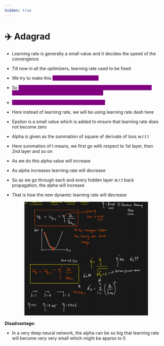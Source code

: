 ```yaml
---
hidden: true
---
```


# ✈️ Adagrad

* Learning rate is generally a small value and it decides the speed of the convergence
* Till now in all the optimizers, learning rate used to be fixed
* We try to make this <mark style="color:purple;background-color:purple;">**learning rate dynamic**</mark>
* So <mark style="color:purple;background-color:purple;">**initially for convergence it should take bigger steps and when it reaches minima, its speed should decrease**</mark>
* <mark style="color:purple;background-color:purple;">**Learning rate is different for each parameter**</mark>
* Here instead of learning rate, we will be using learning rate dash here
* Epsilon is a small value which is added to ensure that learning rate does not become zero
* Alpha is given as the summation of square of derivate of loss w.r.t t&#x20;
* Here summation of t means, we first go with respect to 1st layer, then 2nd layer and so on
* As we do this alpha value will increase
* As alpha increases learning rate will decrease
* So as we go through each and every hidden layer w.r.t back propagation, the alpha will increase
*   That is how the new dynamic learning rate will decrease

    <figure><img src=".gitbook/assets/image (3) (1).png" alt=""><figcaption></figcaption></figure>

**Disadvantage:**

* In a very deep neural network, the alpha can be so big that learning rate will become very very small which might be approx to 0
